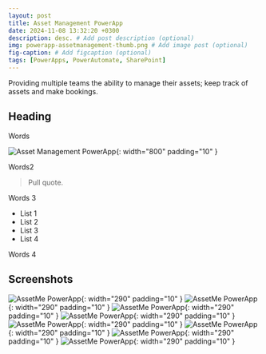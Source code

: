 ```yaml
---
layout: post
title: Asset Management PowerApp
date: 2024-11-08 13:32:20 +0300
description: desc. # Add post description (optional)
img: powerapp-assetmanagement-thumb.png # Add image post (optional)
fig-caption: # Add figcaption (optional)
tags: [PowerApps, PowerAutomate, SharePoint]
---
```

Providing multiple teams the ability to manage their assets; keep track of assets and make bookings.

## Heading
Words

![Asset Management PowerApp]({{site.baseurl}}/assets/img/powerapp-assetmanagement-2.png){: width="800" padding="10" }

Words2

>Pull quote.

Words 3

* List 1
* List 2
* List 3
* List 4

Words 4

## Screenshots

![AssetMe PowerApp]({{site.baseurl}}/assets/img/powerapp-assetmanagement-1.png){: width="290" padding="10" }
![AssetMe PowerApp]({{site.baseurl}}/assets/img/powerapp-assetmanagement-2.png){: width="290" padding="10" }
![AssetMe PowerApp]({{site.baseurl}}/assets/img/powerapp-assetmanagement-3.png){: width="290" padding="10" }
![AssetMe PowerApp]({{site.baseurl}}/assets/img/powerapp-assetmanagement-4.png){: width="290" padding="10" }
![AssetMe PowerApp]({{site.baseurl}}/assets/img/powerapp-assetmanagement-5.png){: width="290" padding="10" }
![AssetMe PowerApp]({{site.baseurl}}/assets/img/powerapp-assetmanagement-6.png){: width="290" padding="10" }
![AssetMe PowerApp]({{site.baseurl}}/assets/img/powerapp-assetmanagement-7.png){: width="290" padding="10" }
![AssetMe PowerApp]({{site.baseurl}}/assets/img/powerapp-assetmanagement-8.png){: width="290" padding="10" }

